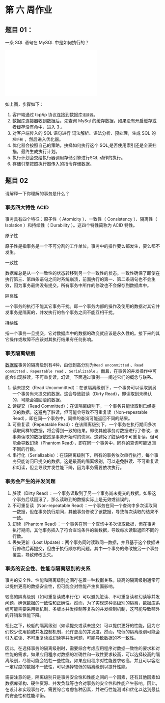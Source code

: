 # 第 六 周作业

## 题目 01：

一条 SQL 语句在 MySQL 中是如何执行的？

![image-20231023163130939](./pics/readme.md)

如上图，步骤如下：

1. 客户端通过 tcp/ip 协议连接到数据库`连接器`。
2. 数据库连接器收到数据后，先查询 MySql 的缓存数据，如果没有开启缓存或者缓存没有命中，进入 3 。
3. 对客户端传入的 SQL 语句进行 词法解析、语法分析、预处理，生成 SQL 的 `解析树` ，然后进入优化器。
4. 优化器会按照自己的策略，抉择如何执行这个 SQL,是否使用索引还是全表扫描，最终生成执行计划。
5. 执行计划会交给执行器调用存储引擎进行SQL 动作的执行。
6. 存储引擎按照执行器传入的指令存储数据。

##  题目 02

请解释一下你理解的事务是什么？

### 事务四大特性 ACID

事务具有四个特征：原子性（ Atomicity ）、一致性（ Consistency ）、隔离性（ Isolation ）和持续性（ Durability ）。这四个特性简称为 ACID 特性。

原子性

原子性是指事务是一个不可分割的工作单位，事务中的操作要么都发生，要么都不发生。

一致性

数据库总是从一个一致性的状态转移到另一个一致性的状态。一致性确保了即使在执行第三、第四条语句之间时系统崩溃，前面执行的第一、第二条语句也不会生效，因为事务最终没有提交，所有事务中所作的修改也不会保存到数据库中。

隔离性

一个事务的执行不能其它事务干扰。即一个事务内部的操作及使用的数据对其它并发事务是隔离的，并发执行的各个事务之间不能互相干扰。

持续性

指一个事务一旦提交，它对数据库中的数据的改变就应该是永久性的。接下来的其它操作或故障不应该对其执行结果有任何影响。

### 事务隔离级别

[数据库](https://cloud.tencent.com/solution/database?from_column=20065&from=20065)事务的隔离级别有4种，由低到高分别为`Read uncommitted` 、`Read committed` 、`Repeatable read` 、`Serializable` 。而且，在事务的并发操作中可能会出现脏读，不可重复读，幻读。下面通过事例一一阐述它们的概念与联系。

1. 读未提交（Read Uncommitted）：在该隔离级别下，一个事务可以读取到另一个事务尚未提交的数据。这会导致脏读（Dirty Read），即读取到未确认的、可能会被回滚的数据。
2. 读提交（Read Committed）：在该隔离级别下，一个事务只能读取到已经提交的数据。这避免了脏读，但可能会导致不可重复读（Non-repeatable Read），即在同一个事务中，同样的查询可能返回不同的结果。
3. 可重复读（Repeatable Read）：在该隔离级别下，一个事务在执行期间多次读取同样的数据，将会得到一致的结果。即使其他事务对数据进行了修改，该事务读取的数据依然是事务开始时的快照。这避免了脏读和不可重复读，但可能会导致幻读（Phantom Read），即在同一个事务中，同样的查询可能返回不同的行数。
4. 串行化（Serializable）：在该隔离级别下，所有的事务依次串行执行，每个事务只能访问已提交的数据。这是最高的隔离级别，可以避免脏读、不可重复读和幻读，但会导致并发性能下降，因为事务需要依次执行。

### 事务会产生的并发问题

1. 脏读（Dirty Read）：一个事务读取到了另一个事务尚未提交的数据。如果这个事务后续回滚了，那么读取到的数据实际上是无效或错误的。
2. 不可重复读（Non-repeatable Read）：一个事务在同一个查询中多次读取同一数据，但在事务执行期间，其他事务修改了该数据，导致每次读取的结果不一致。
3. 幻读（Phantom Read）：一个事务在同一个查询中多次读取数据，但在事务执行期间，其他事务插入了符合查询条件的新数据，导致每次读取返回不同的行数。
4. 丢失更新（Lost Update）：两个事务同时读取同一数据，并且基于这个数据进行修改后再提交，但由于执行顺序的问题，其中一个事务的修改被另一个事务覆盖，导致修改丢失。

### 事务的安全性、性能与隔离级别的关系

事务的安全性、性能和隔离级别之间存在着一种权衡关系。较高的隔离级别通常可以提供更高的数据安全性，但可能会对性能产生负面影响。

较高的隔离级别（如可重复读或串行化）可以避免脏读、不可重复读和幻读等并发问题，确保数据的一致性和正确性。然而，为了实现这种高级别的隔离，数据库系统可能需要采用锁机制、多版本并发控制等复杂的并发控制机制，这可能导致额外的开销和性能下降。

相比之下，较低的隔离级别（如读提交或读未提交）可以提供更好的性能，因为它们较少使用锁或并发控制机制，允许更高的并发度。然而，较低的隔离级别可能会引入脏读、不可重复读或幻读等并发问题，可能导致数据的不一致性。

因此，在选择事务的隔离级别时，需要综合考虑应用程序对数据一致性的要求和对性能的需求。如果应用程序对数据的准确性和一致性要求较高，可以选择较高的隔离级别，尽管可能会牺牲一些性能。如果应用程序对性能要求较高，并且可以容忍一定程度的数据不一致性，可以选择较低的隔离级别以提升性能。

需要注意的是，隔离级别只是事务安全性和性能之间的一个因素，还有其他因素如数据库架构、硬件资源、并发负载等也会对事务的安全性和性能产生影响。因此，在设计和实现事务时，需要综合考虑各种因素，并进行性能测试和优化以达到最佳的安全性和性能平衡。